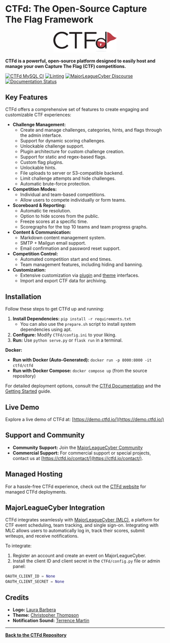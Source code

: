# CTFd: The Open-Source Capture The Flag Framework

<p align="center">
  <img src="https://github.com/CTFd/CTFd/blob/master/CTFd/themes/core/static/img/logo.png?raw=true" alt="CTFd Logo" width="200">
</p>

**CTFd is a powerful, open-source platform designed to easily host and manage your own Capture The Flag (CTF) competitions.**

[![CTFd MySQL CI](https://github.com/CTFd/CTFd/workflows/CTFd%20MySQL%20CI/badge.svg?branch=master)](https://github.com/CTFd/CTFd/workflows/CTFd%20MySQL%20CI)
[![Linting](https://github.com/CTFd/CTFd/workflows/Linting/badge.svg?branch=master)](https://github.com/CTFd/CTFd/workflows/Linting)
[![MajorLeagueCyber Discourse](https://img.shields.io/discourse/status?server=https%3A%2F%2Fcommunity.majorleaguecyber.org%2F)](https://community.majorleaguecyber.org/)
[![Documentation Status](https://api.netlify.com/api/v1/badges/6d10883a-77bb-45c1-a003-22ce1284190e/deploy-status)](https://docs.ctfd.io)

## Key Features

CTFd offers a comprehensive set of features to create engaging and customizable CTF experiences:

*   **Challenge Management:**
    *   Create and manage challenges, categories, hints, and flags through the admin interface.
    *   Support for dynamic scoring challenges.
    *   Unlockable challenge support.
    *   Plugin architecture for custom challenge creation.
    *   Support for static and regex-based flags.
    *   Custom flag plugins.
    *   Unlockable hints.
    *   File uploads to server or S3-compatible backend.
    *   Limit challenge attempts and hide challenges.
    *   Automatic brute-force protection.
*   **Competition Modes:**
    *   Individual and team-based competitions.
    *   Allow users to compete individually or form teams.
*   **Scoreboard & Reporting:**
    *   Automatic tie resolution.
    *   Option to hide scores from the public.
    *   Freeze scores at a specific time.
    *   Scoregraphs for the top 10 teams and team progress graphs.
*   **Content & Communication:**
    *   Markdown content management system.
    *   SMTP + Mailgun email support.
    *   Email confirmation and password reset support.
*   **Competition Control:**
    *   Automated competition start and end times.
    *   Team management features, including hiding and banning.
*   **Customization:**
    *   Extensive customization via [plugin](https://docs.ctfd.io/docs/plugins/overview) and [theme](https://docs.ctfd.io/docs/themes/overview) interfaces.
    *   Import and export CTF data for archiving.

## Installation

Follow these steps to get CTFd up and running:

1.  **Install Dependencies:** `pip install -r requirements.txt`
    *   You can also use the `prepare.sh` script to install system dependencies using apt.
2.  **Configure:** Modify `CTFd/config.ini` to your liking.
3.  **Run:** Use `python serve.py` or `flask run` in a terminal.

**Docker:**

*   **Run with Docker (Auto-Generated):**  `docker run -p 8000:8000 -it ctfd/ctfd`
*   **Run with Docker Compose:** `docker compose up` (from the source repository)

For detailed deployment options, consult the [CTFd Documentation](https://docs.ctfd.io/) and the [Getting Started](https://docs.ctfd.io/tutorials/getting-started/) guide.

## Live Demo

Explore a live demo of CTFd at: [https://demo.ctfd.io/](https://demo.ctfd.io/)

## Support and Community

*   **Community Support:** Join the [MajorLeagueCyber Community](https://community.majorleaguecyber.org/)
*   **Commercial Support:**  For commercial support or special projects, contact us at [https://ctfd.io/contact/](https://ctfd.io/contact/).

## Managed Hosting

For a hassle-free CTFd experience, check out the [CTFd website](https://ctfd.io/) for managed CTFd deployments.

## MajorLeagueCyber Integration

CTFd integrates seamlessly with [MajorLeagueCyber (MLC)](https://majorleaguecyber.org/), a platform for CTF event scheduling, team tracking, and single sign-on.  Integrating with MLC allows users to automatically log in, track their scores, submit writeups, and receive notifications.

To integrate:
1. Register an account and create an event on MajorLeagueCyber.
2. Install the client ID and client secret in the `CTFd/config.py` file or admin panel:

```python
OAUTH_CLIENT_ID = None
OAUTH_CLIENT_SECRET = None
```

## Credits

*   **Logo:** [Laura Barbera](http://www.laurabb.com/)
*   **Theme:** [Christopher Thompson](https://github.com/breadchris)
*   **Notification Sound:** [Terrence Martin](https://soundcloud.com/tj-martin-composer)

---
**[Back to the CTFd Repository](https://github.com/CTFd/CTFd)**